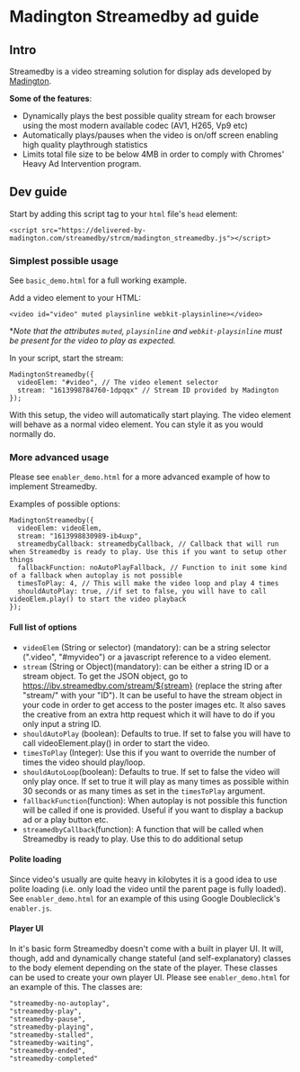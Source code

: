 # Madington Streamedby ad guide

## Intro

Streamedby is a video streaming solution for display ads developed by [Madington](https://madington.com/).

**Some of the features**:

- Dynamically plays the best possible quality stream for each browser using the most modern available codec (AV1, H265, Vp9 etc)
- Automatically plays/pauses when the video is on/off screen enabling high quality playthrough statistics
- Limits total file size to be below 4MB in order to comply with Chromes' Heavy Ad Intervention program.

## Dev guide

Start by adding this script tag to your `html` file's `head` element:

`<script src="https://delivered-by-madington.com/streamedby/strcm/madington_streamedby.js"></script>`

### Simplest possible usage

See `basic_demo.html` for a full working example.

Add a video element to your HTML:

`<video id="video" muted playsinline webkit-playsinline></video>`

\*_Note that the attributes `muted`, `playsinline` and `webkit-playsinline` must be present for the video to play as expected._

In your script, start the stream:

```
MadingtonStreamedby({
  videoElem: "#video", // The video element selector
  stream: "1613998784760-1dpqqx" // Stream ID provided by Madington
});
```

With this setup, the video will automatically start playing. The video element will behave as a normal video element. You can style it as you would normally do.

### More advanced usage

Please see `enabler_demo.html` for a more advanced example of how to implement Streamedby.

Examples of possible options:

```
MadingtonStreamedby({
  videoElem: videoElem,
  stream: "1613998830989-ib4uxp",
  streamedbyCallback: streamedbyCallback, // Callback that will run when Streamedby is ready to play. Use this if you want to setup other things
  fallbackFunction: noAutoPlayFallback, // Function to init some kind of a fallback when autoplay is not possible
  timesToPlay: 4, // This will make the video loop and play 4 times
  shouldAutoPlay: true, //if set to false, you will have to call videoElem.play() to start the video playback
});
```

#### Full list of options

- `videoElem` (String or selector) (mandatory): can be a string selector (".video", "#myvideo") or a javascript reference to a video element.
- `stream` (String or Object)(mandatory): can be either a string ID or a stream object. To get the JSON object, go to https://ibv.streamedby.com/stream/${stream} (replace the string after "stream/" with your "ID").
  It can be useful to have the stream object in your code in order to get access to the poster images etc. It also saves the creative from an extra http request which it will have to do if you only input a string ID.
- `shouldAutoPlay` (boolean): Defaults to true. If set to false you will have to call videoElement.play() in order to start the video.
- `timesToPlay` (Integer): Use this if you want to override the number of times the video should play/loop.
- `shouldAutoLoop`(boolean): Defaults to true. If set to false the video will only play once. If set to true it will play as many times as possible within 30 seconds or as many times as set in the `timesToPlay` argument.
- `fallbackFunction`(function): When autoplay is not possible this function will be called if one is provided. Useful if you want to display a backup ad or a play button etc.
- `streamedbyCallback`(function): A function that will be called when Streamedby is ready to play. Use this to do additional setup

#### Polite loading

Since video's usually are quite heavy in kilobytes it is a good idea to use polite loading (i.e. only load the video until the parent page is fully loaded). See `enabler_demo.html` for an example of this using Google Doubleclick's `enabler.js`.

#### Player UI

In it's basic form Streamedby doesn't come with a built in player UI. It will, though, add and dynamically change stateful (and self-explanatory) classes to the body element depending on the state of the player. These classes can be used to create your own player UI. Please see `enabler_demo.html` for an example of this. The classes are:

```
"streamedby-no-autoplay",
"streamedby-play",
"streamedby-pause",
"streamedby-playing",
"streamedby-stalled",
"streamedby-waiting",
"streamedby-ended",
"streamedby-completed"
```
